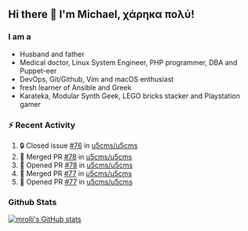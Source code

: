 ## Hi there 👋 I'm Michael, χάρηκα πολύ!

<!--
**mrolli/mrolli** is a ✨ _special_ ✨ repository because its `README.md` (this file) appears on your GitHub profile.

Here are some ideas to get you started:

- 🔭 I’m currently working on ...
- 🌱 I’m currently learning ...
- 👯 I’m looking to collaborate on ...
- 🤔 I’m looking for help with ...
- 💬 Ask me about ...
- 📫 How to reach me: ...
- 😄 Pronouns: ...
- ⚡ Fun fact: ...
-->

### I am a
- Husband and father
- Medical doctor, Linux System Engineer, PHP programmer, DBA and Puppet-eer
- DevOps, Git/Github, Vim and macOS enthusiast
- fresh learner of Ansible and Greek
- Karateka, Modular Synth Geek, LEGO bricks stacker and Playstation gamer 

### :zap: Recent Activity

<!--START_SECTION:activity-->
1. 🔒 Closed issue [#76](https://github.com/u5cms/u5cms/issues/76) in [u5cms/u5cms](https://github.com/u5cms/u5cms)
2. 🎉 Merged PR [#78](https://github.com/u5cms/u5cms/pull/78) in [u5cms/u5cms](https://github.com/u5cms/u5cms)
3. 💪 Opened PR [#78](https://github.com/u5cms/u5cms/pull/78) in [u5cms/u5cms](https://github.com/u5cms/u5cms)
4. 🎉 Merged PR [#77](https://github.com/u5cms/u5cms/pull/77) in [u5cms/u5cms](https://github.com/u5cms/u5cms)
5. 💪 Opened PR [#77](https://github.com/u5cms/u5cms/pull/77) in [u5cms/u5cms](https://github.com/u5cms/u5cms)
<!--END_SECTION:activity-->

### Github Stats
[![mrolli's GitHub stats](https://github-readme-stats.vercel.app/api?username=mrolli&count_private=true&show_icons=true&theme=transparent)](https://github.com/anuraghazra/github-readme-stats)  
<!-- [![mrolli's Top Langs](https://github-readme-stats.vercel.app/api/top-langs/?username=mrolli&count_private=true&theme=onedark&hide=c%2B%2B,c,html,cmake,makefile&layout=compact)](https://github.com/anuraghazra/github-readme-stats) -->
